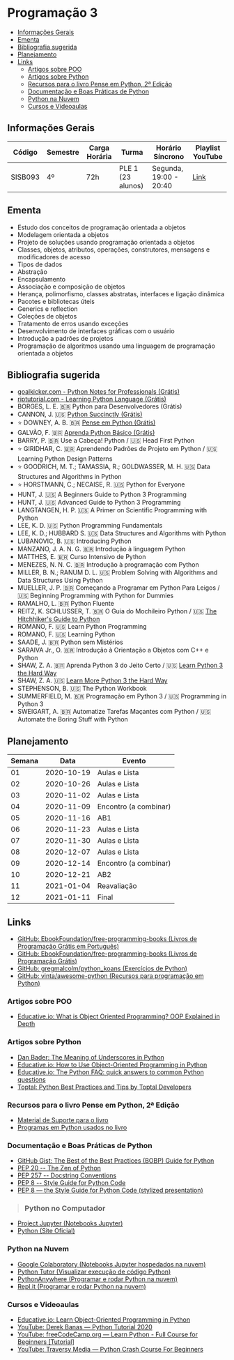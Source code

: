 # Programação 3

- [Informações Gerais](#informações-gerais)
- [Ementa](#ementa)
- [Bibliografia sugerida](#bibliografia-sugerida)
- [Planejamento](#planejamento)
- [Links](#links)
  - [Artigos sobre POO](#artigos-sobre-poo)
  - [Artigos sobre Python](#artigos-sobre-python)
  - [Recursos para o livro Pense em Python, 2ª Edição](#recursos-para-o-livro-pense-em-python-2ª-edição)
  - [Documentação e Boas Práticas de Python](#documentação-e-boas-práticas-de-python)
  - [Python na Nuvem](#python-na-nuvem)
  - [Cursos e Videoaulas](#cursos-e-videoaulas)

## Informações Gerais

| Código  | Semestre | Carga Horária | Turma             | Horário Síncrono       | Playlist YouTube                                                                 |
| ------- | -------- | ------------- | ----------------- | ---------------------- | -------------------------------------------------------------------------------- |
| SISB093 | 4º       | 72h           | PLE 1 (23 alunos) | Segunda, 19:00 - 20:40 | [Link](https://www.youtube.com/playlist?list=PLig7qOQFhDYxhRx5-GoiNiSfkmZ_s4USl) |

## Ementa

- Estudo dos conceitos de programação orientada a objetos
- Modelagem orientada a objetos
- Projeto de soluções usando programação orientada a objetos
- Classes, objetos, atributos, operações, construtores, mensagens e modificadores de acesso
- Tipos de dados
- Abstração
- Encapsulamento
- Associação e composição de objetos
- Herança, polimorfismo, classes abstratas, interfaces e ligação dinâmica
- Pacotes e bibliotecas úteis
- Generics e reflection
- Coleções de objetos
- Tratamento de erros usando exceções
- Desenvolvimento de interfaces gráficas com o usuário
- Introdução a padrões de projetos
- Programação de algoritmos usando uma linguagem de programação orientada a objetos

## Bibliografia sugerida

- [goalkicker.com - Python Notes for Professionals (Grátis)](https://goalkicker.com/PythonBook/)
- [riptutorial.com - Learning Python Language (Grátis)](https://riptutorial.com/ebook/python)
- BORGES, L. E. :brazil: Python para Desenvolvedores (Grátis)
- CANNON, J. :us: [Python Succinctly (Grátis)](https://www.syncfusion.com/ebooks/python)
- :star: DOWNEY, A. B. :brazil: [Pense em Python (Grátis)](https://penseallen.github.io/PensePython2e/)
- GALVÃO, F. :brazil: [Aprenda Python Básico (Grátis)](http://felipegalvao.com.br/livros/)
- BARRY, P. :brazil: Use a Cabeça! Python / :us: Head First Python
- :star: GIRIDHAR, C. :brazil: Aprendendo Padrões de Projeto em Python / :us: Learning Python Design Patterns
- :star: GOODRICH, M. T.; TAMASSIA, R.; GOLDWASSER, M. H. :us: Data Structures and Algorithms in Python
- :star: HORSTMANN, C.; NECAISE, R. :us: Python for Everyone
- HUNT, J. :us: A Beginners Guide to Python 3 Programming
- HUNT, J. :us: Advanced Guide to Python 3 Programming
- LANGTANGEN, H. P. :us: A Primer on Scientific Programming with Python
- LEE, K. D. :us: Python Programming Fundamentals
- LEE, K. D.; HUBBARD S. :us: Data Structures and Algorithms with Python
- LUBANOVIC, B. :us: Introducing Python
- MANZANO, J. A. N. G. :brazil: Introdução à linguagem Python
- MATTHES, E. :brazil: Curso Intensivo de Python
- MENEZES, N. N. C. :brazil: Introdução à programação com Python
- MILLER, B. N.; RANUM D. L. :us: Problem Solving with Algorithms and Data Structures Using Python
- MUELLER, J. P. :brazil: Começando a Programar em Python Para Leigos / :us: Beginning Programming with Python for Dummies
- RAMALHO, L. :brazil: Python Fluente
- REITZ, K. SCHLUSSER, T. :brazil: O Guia do Mochileiro Python / :us: [The Hitchhiker's Guide to Python](https://docs.python-guide.org/)
- ROMANO, F. :us: Learn Python Programming
- ROMANO, F. :us: Learning Python
- SAADE, J. :brazil: Python sem Mistérios
- SARAIVA Jr., O. :brazil: Introdução à Orientação a Objetos com C++ e Python
- SHAW, Z. A. :brazil: Aprenda Python 3 do Jeito Certo / :us: [Learn Python 3 the Hard Way](https://learnpythonthehardway.org/)
- SHAW, Z. A. :us: [Learn More Python 3 the Hard Way](https://learncodethehardway.org/more-python/)
- STEPHENSON, B. :us: The Python Workbook
- SUMMERFIELD, M. :brazil: Programação em Python 3 / :us: Programming in Python 3
- SWEIGART, A. :brazil: Automatize Tarefas Maçantes com Python / :us: Automate the Boring Stuff with Python

## Planejamento

| Semana | Data       | Evento                |
| ------ | ---------- | --------------------- |
| 01     | 2020-10-19 | Aulas e Lista         |
| 02     | 2020-10-26 | Aulas e Lista         |
| 03     | 2020-11-02 | Aulas e Lista         |
| 04     | 2020-11-09 | Encontro (a combinar) |
| 05     | 2020-11-16 | AB1                   |
| 06     | 2020-11-23 | Aulas e Lista         |
| 07     | 2020-11-30 | Aulas e Lista         |
| 08     | 2020-12-07 | Aulas e Lista         |
| 09     | 2020-12-14 | Encontro (a combinar) |
| 10     | 2020-12-21 | AB2                   |
| 11     | 2021-01-04 | Reavaliação           |
| 12     | 2021-01-11 | Final                 |

## Links

- [GitHub: EbookFoundation/free-programming-books (Livros de Programação Grátis em Português)](https://github.com/EbookFoundation/free-programming-books/blob/master/free-programming-books-pt_BR.md)
- [GitHub: EbookFoundation/free-programming-books (Livros de Programação Grátis)](https://github.com/EbookFoundation/free-programming-books)
- [GitHub: gregmalcolm/python_koans (Exercícios de Python)](https://github.com/gregmalcolm/python_koans)
- [GitHub: vinta/awesome-python (Recursos para programação em Python)](https://github.com/vinta/awesome-python)

### Artigos sobre POO

- [Educative.io: What is Object Oriented Programming? OOP Explained in Depth](https://www.educative.io/blog/object-oriented-programming)

### Artigos sobre Python

- [Dan Bader: The Meaning of Underscores in Python](https://dbader.org/blog/meaning-of-underscores-in-python)
- [Educative.io: How to Use Object-Oriented Programming in Python](https://www.educative.io/blog/how-to-use-oop-in-python)
- [Educative.io: The Python FAQ: quick answers to common Python questions](https://www.educative.io/blog/python-faq-answer-common-python-questions)
- [Toptal: Python Best Practices and Tips by Toptal Developers](https://www.toptal.com/python/tips-and-practices)

### Recursos para o livro Pense em Python, 2ª Edição

- [Material de Suporte para o livro](http://www.allendowney.com/wp/books/think-python-2e/)
- [Programas em Python usados no livro](https://github.com/AllenDowney/ThinkPython2/tree/master/code)

### Documentação e Boas Práticas de Python

- [GitHub Gist: The Best of the Best Practices (BOBP) Guide for Python](https://gist.github.com/sloria/7001839)
- [PEP 20 -- The Zen of Python](https://www.python.org/dev/peps/pep-0020/)
- [PEP 257 -- Docstring Conventions](https://www.python.org/dev/peps/pep-0257/)
- [PEP 8 -- Style Guide for Python Code](https://www.python.org/dev/peps/pep-0008/)
- [PEP 8 — the Style Guide for Python Code (stylized presentation)](https://pep8.org/)

>### Python no Computador

- [Project Jupyter (Notebooks Jupyter)](https://jupyter.org/)
- [Python (Site Oficial)](https://www.python.org/)

### Python na Nuvem

- [Google Colaboratory (Notebooks Jupyter hospedados na nuvem)](https://colab.research.google.com)
- [Python Tutor (Visualizar execução de código Python)](http://www.pythontutor.com)
- [PythonAnywhere (Programar e rodar Python na nuvem)](https://www.pythonanywhere.com/)
- [Repl.it (Programar e rodar Python na nuvem)](https://repl.it/)

### Cursos e Videoaulas

- [Educative.io: Learn Object-Oriented Programming in Python](https://www.educative.io/courses/learn-object-oriented-programming-in-python)
- [YouTube: Derek Banas — Python Tutorial 2020](https://www.youtube.com/watch?v=H1elmMBnykA)
- [YouTube: freeCodeCamp.org — Learn Python - Full Course for Beginners [Tutorial]](https://www.youtube.com/watch?v=rfscVS0vtbw)
- [YouTube: Traversy Media — Python Crash Course For Beginners](https://www.youtube.com/watch?v=JJmcL1N2KQs)
